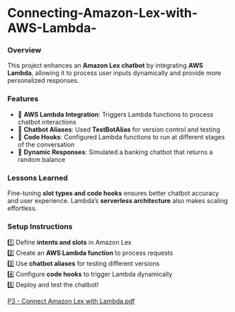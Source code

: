 # Connecting-Amazon-Lex-with-AWS-Lambda-

### **Overview**  
This project enhances an **Amazon Lex chatbot** by integrating **AWS Lambda**, allowing it to process user inputs dynamically and provide more personalized responses.  

### **Features**  
- 📌 **AWS Lambda Integration**: Triggers Lambda functions to process chatbot interactions  
- 📌 **Chatbot Aliases**: Used **TestBotAlias** for version control and testing  
- 📌 **Code Hooks**: Configured Lambda functions to run at different stages of the conversation  
- 📌 **Dynamic Responses**: Simulated a banking chatbot that returns a random balance  

### **Lessons Learned**  
Fine-tuning **slot types and code hooks** ensures better chatbot accuracy and user experience. Lambda’s **serverless architecture** also makes scaling effortless.  

### **Setup Instructions**  
1️⃣ Define **intents and slots** in Amazon Lex  
2️⃣ Create an **AWS Lambda function** to process requests  
3️⃣ Use **chatbot aliases** for testing different versions  
4️⃣ Configure **code hooks** to trigger Lambda dynamically  
5️⃣ Deploy and test the chatbot!  

[P3 - Connect Amazon Lex with Lambda.pdf](https://github.com/user-attachments/files/18939606/P3.-.Connect.Amazon.Lex.with.Lambda.pdf)
